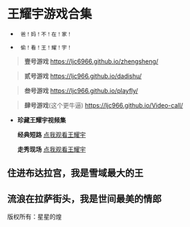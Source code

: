 # 王耀宇游戏合集


- ``` 爸！妈！不！在！家！```

- ``` 偷！看！王！耀！宇！```


> **壹号游戏**  <a href="https://ljc6966.github.io/zhengsheng/">https://ljc6966.github.io/zhengsheng/</a>


> **贰号游戏**  <a href="https://ljc966.github.io/dadishu/">https://ljc966.github.io/dadishu/</a>


> **叁号游戏**  <a href="https://ljc966.github.io/playfly/">https://ljc966.github.io/playfly/</a>

> **肆号游戏**(这个更牛逼)  <a href="https://ljc966.github.io/Video-call/">https://ljc966.github.io/Video-call/</a>




 - **珍藏王耀宇视频集** 


   **经典短路**    <a href="https://www.bilibili.com/video/BV1XS4y1e7G5?spm_id_from=333.999.0.0&vd_source=95cc4e32c1d81a324f8307aa8fa893da">点我观看王耀宇</a>

   
   **走秀现场**    <a href="https://www.bilibili.com/video/BV1GU4y1X7BP?spm_id_from=333.999.0.0">点我观看王耀宇</a>








  ## 住进布达拉宫，我是雪域最大的王

  ## 流浪在拉萨街头，我是世间最美的情郎











版权所有：星星的煌
